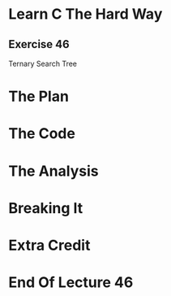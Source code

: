 Learn C The Hard Way
=======

Exercise 46
----

Ternary Search Tree



The Plan
====


The Code
====



The Analysis
====




Breaking It
====




Extra Credit
====



End Of Lecture 46
=====


